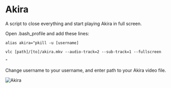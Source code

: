 # Akira
A script to close everything and start playing Akira in full screen.

Open .bash_profile and add these lines:

```shell
alias akira="pkill -u [username]

vlc [path]/[to]/akira.mkv --audio-track=2 --sub-track=1 --fullscreen

"
```

Change username to your username, and enter path to your Akira video file.

![Akira](https://i2.wp.com/www.heystorytellers.com/wp-content/uploads/2017/05/Akira-2.jpg)
